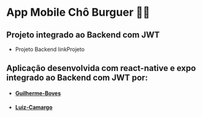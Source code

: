 # App Mobile Chô Burguer :hamburger::fries:
## Projeto integrado ao Backend com JWT

- Projeto Backend linkProjeto

## Aplicação desenvolvida com react-native e expo integrado ao Backend com JWT por:
- #### [Guilherme-Boves](https://github.com/Guilherme-Boves)
- #### [Luiz-Camargo](https://github.com/Luiz-Camargo)
